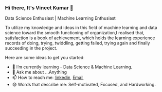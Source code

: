 ### Hi there, It's Vineet Kumar 👋
Data Science Enthusiast | Machine Learning Enthusiast

To utilize my knowledge and ideas in this field of machine learning and data science toward the smooth functioning of organization,I realised that, satisfaction is a book of achievement, which holds the learning experience records of doing, trying, twiddling, getting failed, trying again and finally succeeding in the project.

Here are some ideas to get you started:
- 🌱 I’m currently learning - Data Science & Machine Learning.
- 💬 Ask me about ...Anything
- 📫 How to reach me: [linkedin](https://www.linkedin.com/in/vineet-kumar-855947170/), [Email](mrvineetkumar1@gmail.com)
- 😄 Words that describe me:  Self-motivated, Focused, and Hardworking.

